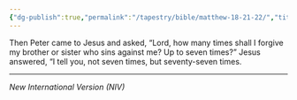 ```yaml
---
{"dg-publish":true,"permalink":"/tapestry/bible/matthew-18-21-22/","title":"Matthew 18:21–22","tags":["bible","bible-verse"],"dgHomeLink":true,"dgShowLocalGraph":true,"dgEnableSearch":true}
---
```



Then Peter came to Jesus and asked, “Lord, how many times shall I forgive my brother or sister who sins against me? Up to seven times?” Jesus answered, “I tell you, not seven times, but seventy-seven times.

---
*New International Version (NIV)*